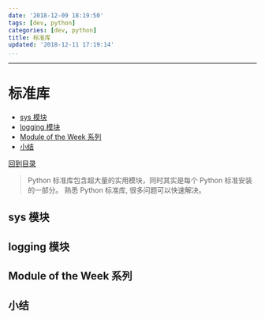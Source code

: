 ```yaml
---
date: '2018-12-09 18:19:50'
tags: [dev, python]
categories: [dev, python]
title: 标准库
updated: '2018-12-11 17:19:14'
...
```

---
# 标准库
<!-- MarkdownTOC -->

- [sys 模块](#sys-%E6%A8%A1%E5%9D%97)
- [logging 模块](#logging-%E6%A8%A1%E5%9D%97)
- [Module of the Week 系列](#module-of-the-week-%E7%B3%BB%E5%88%97)
- [小结](#%E5%B0%8F%E7%BB%93)

<!-- /MarkdownTOC -->
[回到目录](./index.md)

> Python 标准库包含超大量的实用模块，同时其实是每个 Python 标准安装的一部分。
> 熟悉 Python 标准库, 很多问题可以快速解决。

<a id="sys-%E6%A8%A1%E5%9D%97"></a>
## sys 模块

<a id="logging-%E6%A8%A1%E5%9D%97"></a>
## logging 模块

<a id="module-of-the-week-%E7%B3%BB%E5%88%97"></a>
## Module of the Week 系列

<a id="%E5%B0%8F%E7%BB%93"></a>
## 小结
